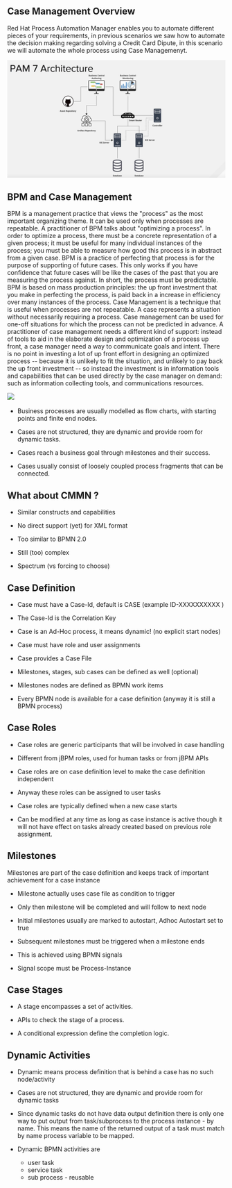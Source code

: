 Case Management Overview
------------------------

Red Hat Process Automation Manager enables you to automate different pieces of your requirements, in previous scenarios we saw how to automate the decision making regarding solving a Credit Card Dipute, in this scenario we will automate the whole process using Case Managemenyt.

<img src="../../assets/middleware/rhpam-7-workshop/rhpam-7-architecture.png" width="600" />

BPM and Case Management
-----------------------


BPM is a management practice that views the "process" as the most important organizing theme. It can be used only when processes are repeatable. A practitioner of BPM talks about "optimizing a process". In order to optimize a process, there must be a concrete representation of a given process; it must be useful for many individual instances of the process; you must be able to measure how good this process is in abstract from a given case. BPM is a practice of perfecting that process is for the purpose of supporting of future cases. This only works if you have confidence that future cases will be like the cases of the past that you are measuring the process against. In short, the process must be predictable. BPM is based on mass production principles: the up front investment that you make in perfecting the process, is paid back in a increase in efficiency over many instances of the process.
Case Management is a technique that is useful when processes are not repeatable. A case represents a situation without necessarily requiring a process. Case management can be used for one-off situations for which the process can not be predicted in advance. A practitioner of case management needs a different kind of support: instead of tools to aid in the elaborate design and optimization of a process up front, a case manager need a way to communicate goals and intent. There is no point in investing a lot of up front effort in designing an optimized process -- because it is unlikely to fit the situation, and unlikely to pay back the up front investment -- so instead the investment is in information tools and capabilities that can be used directly by the case manager on demand: such as information collecting tools, and communications resources.

<img src="../../assets/middleware/rhpam-7-workshop/rhpam-7-cmmn-pam.png" width="600" />


- Business processes are usually modelled as flow charts, with starting points and finite end nodes.

- Cases are not structured, they are dynamic and provide room for dynamic tasks.

- Cases reach a business goal through milestones and their success.

- Cases usually consist of loosely coupled process fragments that can be connected.

What about CMMN ?
-----------------------

- Similar constructs and capabilities

- No direct support (yet) for XML format

- Too similar to BPMN 2.0

- Still (too) complex

- Spectrum (vs forcing to choose)



Case Definition
---------------

- Case must have a Case-Id, default is CASE (example ID-XXXXXXXXXX )

- The Case-Id is the Correlation Key

- Case is an Ad-Hoc process, it means dynamic! (no explicit start nodes)

- Case must have role and user assignments

- Case provides a Case File

- Milestones, stages, sub cases can be defined as well (optional)

- Milestones nodes are defined as BPMN work items

- Every BPMN node is available for a case definition (anyway it is still a BPMN process)




Case Roles
----------

- Case roles are generic participants that will be involved in case handling

- Different from jBPM roles, used for human tasks or from jBPM APIs

- Case roles are on case definition level to make the case definition independent

- Anyway these roles can be assigned to user tasks

- Case roles are typically defined when a new case starts

- Can be modified at any time as long as case instance is active though it will not have effect on tasks already created based on previous role assignment.

Milestones
----------

Milestones are part of the case definition and keeps track of important achievement for a case instance

- Milestone actually uses case file as condition to trigger

- Only then milestone will be completed and will follow to next node

- Initial milestones usually are marked to autostart, Adhoc Autostart set to true

- Subsequent milestones must be triggered when a milestone ends

- This is achieved using BPMN signals

- Signal scope must be Process-Instance

Case Stages
------------

- A stage encompasses a set of activities.

- APIs to check the stage of a process.

- A conditional expression define the completion logic.

Dynamic Activities
-------------------

- Dynamic means process definition that is behind a case has no such node/activity
- Cases are not structured, they are dynamic and provide room for dynamic tasks
- Since dynamic tasks do not have data output definition there is only one way to put output from task/subprocess to the process instance - by name. This means the name of the returned output of a task must match by name process variable to be mapped.
- Dynamic BPMN activities are

   - user task
   - service task
   - sub process - reusable







